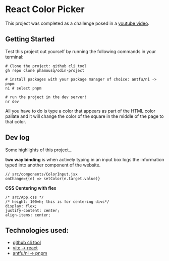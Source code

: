 # React Color Picker
This project was completed as a challenge posed in a [youtube video](https://www.youtube.com/watch?v=RVFAyFWO4go&list=WL&index=162). 

## Getting Started
Test this project out yourself by running the following commands in your terminal:
```
# Clone the project: github cli tool
gh repo clone phamousq/odin-project

# install packages with your package manager of choice: antfu/ni -> pnpm
ni # select pnpm

# run the project in the dev server!
nr dev

```
All you have to do is type a color that appears as part of the HTML color pallate and it will change the color of the square in the middle of the page to that color.

## Dev log
Some highlights of this project...

**two way binding** is when actively typing in an input box logs the information typed into another component of the website. 
```
// src/components/ColorInput.jsx
onChange={(e) => setColor(e.target.value)}
```

**CSS Centering with flex**
```
/* src/App.css */
/* height: 100vh; this is for centering divs*/
display: flex;
justify-content: center;
align-items: center;
```

## Technologies used:
- [github cli tool](https://cli.github.com/)
- [vite -> react](https://vitejs.dev/guide/)
- [antfu/ni -> pnpm](https://github.com/antfu/ni)